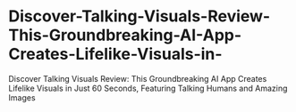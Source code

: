 # Discover-Talking-Visuals-Review-This-Groundbreaking-AI-App-Creates-Lifelike-Visuals-in-
Discover Talking Visuals Review: This Groundbreaking AI App Creates Lifelike Visuals in Just 60 Seconds, Featuring Talking Humans and Amazing Images
